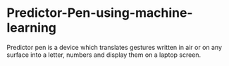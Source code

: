 # Predictor-Pen-using-machine-learning
Predictor pen is a device which translates gestures written in air or on any surface into a letter, numbers and display them on a laptop screen.
